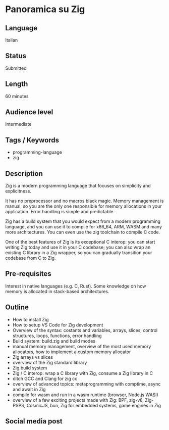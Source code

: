 # Panoramica su Zig

## Language

Italian

## Status

Submitted

## Length

60 minutes

## Audience level

Intermediate

## Tags / Keywords

- programming-language
- zig

## Description

Zig is a modern programming language that focuses on simplicity and explicitness.

It has no preprocessor and no macros black magic. Memory management is manual, so you are the only one responsible for memory allocations in your application. Error handling is simple and predictable.

Zig has a build system that you would expect from a modern programming language, and you can use it to compile for x86_64, ARM, WASM and many more architectures. You can even use the zig toolchain to compile C code.

One of the best features of Zig is its exceptional C interop: you can start writing Zig today and use it in your C codebase; you can also wrap an existing C library in a Zig wrapper, so you can gradually transition your codebase from C to Zig. 

## Pre-requisites

Interest in native languages (e.g. C, Rust). Some knowledge on how memory is allocated in stack-based architectures.


## Outline

- How to install Zig
- How to setup VS Code for Zig development
- Overview of the syntax: costants and variables, arrays, slices, control structures, loops, functions, error handling
- Build system: build.zig and build modes
- manual memory management, overview of the most used memory allocators, how to implement a custom memory allocator
- Zig arrays vs slices
- overview of the Zig standard library
- Zig build system
- Zig / C interop: wrap a C library with Zig, consume a Zig library in C
- ditch GCC and Clang for zig cc
- overview of advanced topics: metaprogramming with comptime, async and await in Zig
- compile for wasm and run in a wasm runtime (browser, Node.js WASI)
- overview of a few exciting projects made with Zig: BPF, zig-v8, Zig-PSPS, CosmicJS, bun, Zig for embedded systems, game engines in Zig

## Social media post

